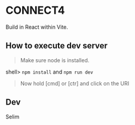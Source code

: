 # CONNECT4

Build in React within Vite.

## How to execute dev server

> Make sure node is installed.

shell> `npm install` and `npm run dev`

> Now hold [cmd] or [ctr] and click on the URI

## Dev

Selim
